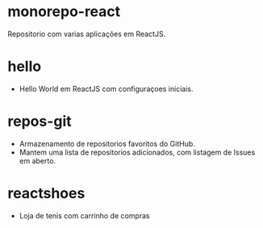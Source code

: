 # monorepo-react

Repositorio com varias aplicações em ReactJS.

# hello

- Hello World em ReactJS com configuraçoes iniciais.

# repos-git

- Armazenamento de repositorios favoritos do GitHub.
- Mantem uma lista de repositorios adicionados, com listagem de Issues em aberto.

# reactshoes

- Loja de tenis com carrinho de compras
